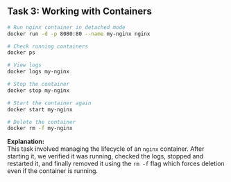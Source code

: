 ## Task 3: Working with Containers

```bash
# Run nginx container in detached mode
docker run -d -p 8080:80 --name my-nginx nginx

# Check running containers
docker ps

# View logs
docker logs my-nginx

# Stop the container
docker stop my-nginx

# Start the container again
docker start my-nginx

# Delete the container
docker rm -f my-nginx
```

**Explanation:**  
This task involved managing the lifecycle of an `nginx` container. After starting it, we verified it was running, checked the logs, stopped and restarted it, and finally removed it using the `rm -f` flag which forces deletion even if the container is running.

